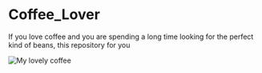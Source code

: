 # Coffee_Lover

If you love coffee and you are spending a long time looking for the perfect kind of beans, this repository for you  

![My lovely coffee](https://www.google.com/url?sa=i&url=https%3A%2F%2Fwww.epicurious.com%2Fexpert-advice%2Fcoffee-gift-ideas-article&psig=AOvVaw0gwQIUCwau4hOAsLpOq4i5&ust=1668794575348000&source=images&cd=vfe&ved=0CBAQjRxqFwoTCJjawLHmtfsCFQAAAAAdAAAAABAF)

